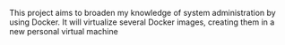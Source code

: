 This project aims to broaden my knowledge of system administration by using Docker.
It will virtualize several Docker images, creating them in a new personal virtual
machine
